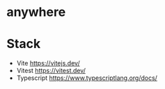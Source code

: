 # anywhere

# Stack

- Vite https://vitejs.dev/
- Vitest https://vitest.dev/
- Typescript https://www.typescriptlang.org/docs/
